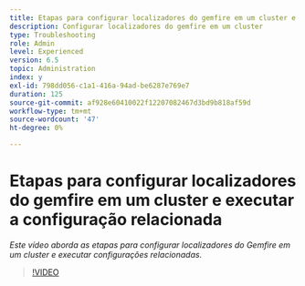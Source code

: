 ```yaml
---
title: Etapas para configurar localizadores do gemfire em um cluster e executar a configuração relacionada
description: Configurar localizadores do gemfire em um cluster
type: Troubleshooting
role: Admin
level: Experienced
version: 6.5
topic: Administration
index: y
exl-id: 798dd056-c1a1-416a-94ad-be6287e769e7
duration: 125
source-git-commit: af928e60410022f12207082467d3bd9b818af59d
workflow-type: tm+mt
source-wordcount: '47'
ht-degree: 0%

---
```


# Etapas para configurar localizadores do gemfire em um cluster e executar a configuração relacionada

*Este vídeo aborda as etapas para configurar localizadores do Gemfire em um cluster e executar configurações relacionadas.*

>[!VIDEO](https://video.tv.adobe.com/v/335544?quality=12&learn=on)
